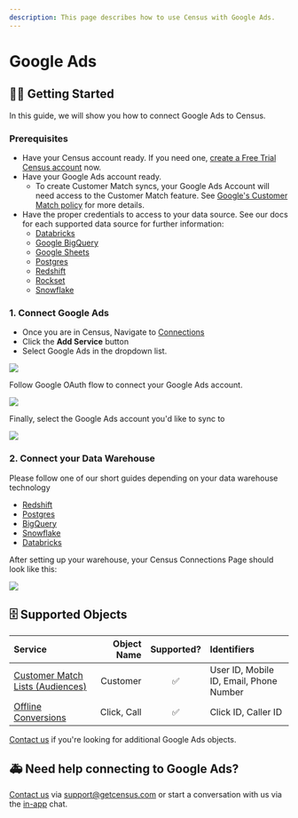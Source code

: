 ```yaml
---
description: This page describes how to use Census with Google Ads.
---
```


# Google Ads

## 🏃‍♀️ Getting Started

In this guide, we will show you how to connect Google Ads to Census.

### Prerequisites

* Have your Census account ready. If you need one, [create a Free Trial Census account](https://app.getcensus.com/) now.
* Have your Google Ads account ready.
  * To create Customer Match syncs, your Google Ads Account will need access to the Customer Match feature. See [Google's Customer Match policy](https://support.google.com/adspolicy/answer/6299717?hl=en) for more details.
* Have the proper credentials to access to your data source. See our docs for each supported data source for further information:
  * [Databricks](https://docs.getcensus.com/sources/databricks)
  * [Google BigQuery](https://docs.getcensus.com/sources/google-bigquery)
  * [Google Sheets](https://docs.getcensus.com/sources/google-sheets)
  * [Postgres](https://docs.getcensus.com/sources/postgres)
  * [Redshift](https://docs.getcensus.com/sources/redshift)
  * [Rockset](https://docs.getcensus.com/sources/rockset)
  * [Snowflake](https://docs.getcensus.com/sources/snowflake)

### 1. Connect Google Ads

* Once you are in Census, Navigate to [Connections](https://app.getcensus.com/connections)
* Click the **Add Service** button
* Select Google Ads in the dropdown list.

![](../../.gitbook/assets/screely-1619113580005.png)

Follow Google OAuth flow to connect your Google Ads account.

![](../../.gitbook/assets/screely-1619118724964.png)

Finally, select the Google Ads account you'd like to sync to

![](../../.gitbook/assets/screely-1619118759931.png)

### 2. Connect your Data Warehouse

Please follow one of our short guides depending on your data warehouse technology

* [Redshift](https://help.getcensus.com/article/10-configuring-redshift-postgresql-access)
* [Postgres](https://help.getcensus.com/article/10-configuring-redshift-postgresql-access)
* [BigQuery](https://help.getcensus.com/article/21-configuring-bigquery-access)
* [Snowflake](https://help.getcensus.com/article/8-configuring-snowflake-access)
* [Databricks](../../sources/databricks.md)

After setting up your warehouse, your Census Connections Page should look like this:

![](../../.gitbook/assets/screely-1619121030102.png)

## 🗄 Supported Objects

| Service | **Object Name** | **Supported?** | Identifiers |
| :--- | ---: | :---: | :--- |
| [Customer Match Lists \(Audiences\)](https://docs.getcensus.com/destinations/google-ads/customer-match-audiences) | Customer | ✅ | User ID, Mobile ID, Email,  Phone Number |
| [Offline Conversions](https://docs.getcensus.com/destinations/google-ads/offline-conversions) | Click, Call | ✅ | Click ID, Caller ID |

[Contact us](mailto:support@getcensus.com) if you're looking for additional Google Ads objects.

## 🚑 Need help connecting to Google Ads?

[Contact us](mailto:support@getcensus.com) via support@getcensus.com or start a conversation with us via the [in-app](https://app.getcensus.com) chat.

